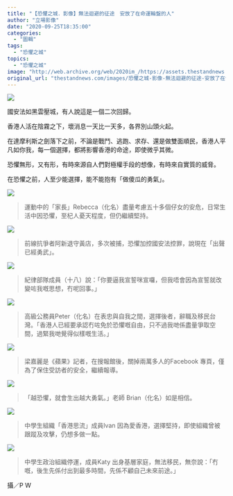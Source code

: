 ```yaml
---
title: "【恐懼之城．影像】無法迴避的征途　安放了在命運輪盤的人"
author: "立場影像"
date: "2020-09-25T18:35:00"
categories:
  - "圖輯"
tags:
  - "恐懼之城"
topics:
  - "恐懼之城"
image: "http://web.archive.org/web/2020im_/https://assets.thestandnews.com/media/photos/g_TTVc9_45lwkN4.png"
original_url: "thestandnews.com/images/恐懼之城-影像-無法迴避的征途-安放了在命運輪盤的人"
---
```

![](http://web.archive.org/web/2020im_/https://assets.thestandnews.com/media/photos/g_TTVc9_45lwkN4.png)

國安法如黑雲壓城，有人說這是一個二次回歸。

香港人活在陰霧之下，壞消息一天比一天多，各界別山頭火起。

在達摩利斯之劍落下之前，不論是戰鬥、逃跑、求存、還是做雙面順民，香港人平凡如你我，每一個選擇，都將影響香港的命途，即使微乎其微。

恐懼無形，又有形，有時來源自人們對極權手段的想像，有時來自實質的威脅。

在恐懼之前，人至少能選擇，能不能抱有「做傻瓜的勇氣」。

![](http://web.archive.org/web/2020im_/https://assets.thestandnews.com/media/photos/a_lh2ss_znLQx14.png)
> 運動中的「家長」Rebecca（化名）盡量考慮五十多個仔女的安危，日常生活中因恐懼，至杞人憂天程度，但仍繼續堅持。

![](http://web.archive.org/web/2020im_/https://assets.thestandnews.com/media/photos/b_rflpY_SkKV6s4.png)
> 前線抗爭者阿新退守黃店，多次被捕，恐懼加控國安法控罪，說現在「出聲已經勇武」。

![](http://web.archive.org/web/2020im_/https://assets.thestandnews.com/media/photos/d_h3W3L_O1GHCjB.png)
> 紀律部隊成員（十八）說：「你要逼我宣誓咪宣囉，但我唔會因為宣誓就改變咗我嘅思想，冇呢回事。」

![](http://web.archive.org/web/2020im_/https://assets.thestandnews.com/media/photos/j_ludQX_Gm6Vti2.png)
> 高級公務員Peter（化名）在表忠與自我之間，選擇後者，辭職及移民台灣。「香港人已經要承認冇咗免於恐懼嘅自由，只不過我哋係盡量爭取空間，過緊我哋覺得似樣嘅生活。」

![](http://web.archive.org/web/2020im_/https://assets.thestandnews.com/media/photos/e_xPBSN_haJt5If.png)
> 梁嘉麗是《蘋果》記者，在搜報館後，關掉兩萬多人的Facebook 專頁，僅為了保住受訪者的安全，繼續報導。

![](http://web.archive.org/web/2020im_/https://assets.thestandnews.com/media/photos/f_WMDmO_ihLFlQ6.png)
> 「越恐懼，就會生出越大勇氣。」老師 Brian（化名）如是相信。

![](http://web.archive.org/web/2020im_/https://assets.thestandnews.com/media/photos/h_6hyGi_YLkaqjh.png)
> 中學生組織「香港思流」成員Ivan 因為愛香港，選擇堅持，即使組織曾被跟蹤及攻擊，仍想多做一點。

![](http://web.archive.org/web/2020im_/https://assets.thestandnews.com/media/photos/i_pTaUO_QED0x8y.png)
> 中學生政治組織停運，成員Katy 出身基層家庭，無法移民，無奈說：「冇嘅，後生先係付出到最多時間，先係不顧自己未來前途。」

攝／P W